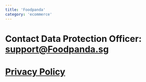 ```yaml
---
title: 'Foodpanda'
category: 'ecommerce'
---
```


# Contact Data Protection Officer: support@Foodpanda.sg

# [Privacy Policy](https://www.foodpanda.sg/contents/privacy.htm)
